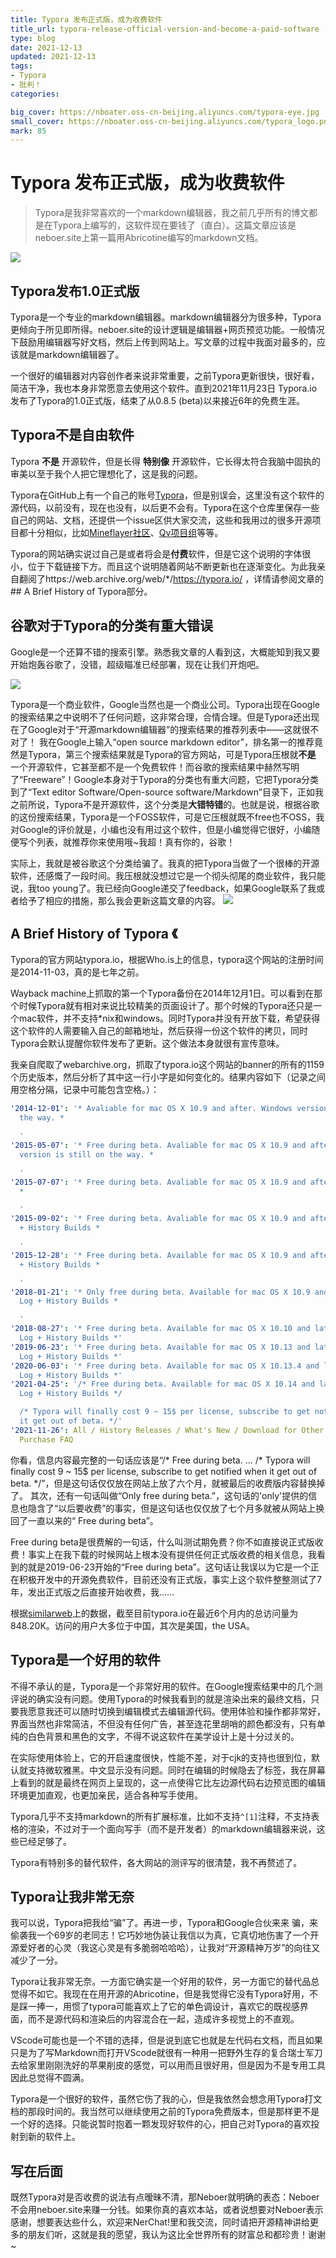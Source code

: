 ```yaml
---
title: Typora 发布正式版，成为收费软件
title_url: typora-release-official-version-and-become-a-paid-software
type: blog
date: 2021-12-13
updated: 2021-12-13
tags: 
- Typora
- 批判！
categories:

big_cover: https://nboater.oss-cn-beijing.aliyuncs.com/typora-eye.jpg
small_cover: https://nboater.oss-cn-beijing.aliyuncs.com/typora_logo.png
mark: 85
---
```

# Typora 发布正式版，成为收费软件
> Typora是我非常喜欢的一个markdown编辑器，我之前几乎所有的博文都是在Typora上编写的，这软件现在要钱了（直白）。这篇文章应该是neboer.site上第一篇用Abricotine编写的markdown文档。

![](https://nboater.oss-cn-beijing.aliyuncs.com/typora-eye.jpg) 

## Typora发布1.0正式版

Typora是一个专业的markdown编辑器。markdown编辑器分为很多种，Typora更倾向于所见即所得。neboer.site的设计逻辑是编辑器+网页预览功能。一般情况下鼓励用编辑器写好文档，然后上传到网站上。写文章的过程中我面对最多的，应该就是markdown编辑器了。

一个很好的编辑器对内容创作者来说非常重要，之前Typora更新很快，很好看，简洁干净，我也本身非常愿意去使用这个软件。直到2021年11月23日 Typora.io发布了Typora的1.0正式版，结束了从0.8.5 (beta)以来接近6年的免费生涯。

## Typora不是自由软件

Typora **不是** 开源软件，但是长得 **特别像** 开源软件，它长得太符合我脑中固执的审美以至于我个人把它理想化了，这是我的问题。

Typora在GitHub上有一个自己的账号[Typora](https://github.com/typora)，但是别误会，这里没有这个软件的源代码，以前没有，现在也没有，以后更不会有。Typora在这个仓库里保存一些自己的网站、文档，还提供一个issue区供大家交流，这些和我用过的很多开源项目都十分相似，比如[Mineflayer社区](https://github.com/PrismarineJS/mineflayer)、[Qv项目组](https://github.com/Qv2ray/Qv2ray)等等。

Typora的网站确实说过自己是或者将会是**付费**软件，但是它这个说明的字体很小，位于下载链接下方。而且这个说明随着网站不断更新也在逐渐变化。为此我亲自翻阅了https://web.archive.org/web/\*/https://typora.io/ ，详情请参阅文章的## A Brief History of Typora部分。

## 谷歌对于Typora的分类有重大错误
Google是一个还算不错的搜索引擎。熟悉我文章的人看到这，大概能知到我又要开始炮轰谷歌了，没错，超级瞄准已经部署，现在让我们开炮吧。

![](https://nboater.oss-cn-beijing.aliyuncs.com/Typora%20Google%E6%90%9C%E7%B4%A2%E7%BB%93%E6%9E%9C%E6%88%AA%E5%9B%BE.png)

Typora是一个商业软件，Google当然也是一个商业公司。Typora出现在Google的搜索结果之中说明不了任何问题，这非常合理，合情合理。但是Typora还出现在了Google对于“开源markdown编辑器”的搜索结果的推荐列表中——这就很不对了！
我在Google上输入“open source markdown editor”，排名第一的推荐竟然是Typora，第三个搜索结果就是Typora的官方网站，可是Typora压根就**不是** 一个开源软件，它甚至都不是一个免费软件！而谷歌的搜索结果中赫然写明了“Freeware”！Google本身对于Typora的分类也有重大问题，它把Typora分类到了“Text editor Software/Open-source software/Markdown”目录下，正如我之前所说，Typora不是开源软件，这个分类是**大错特错**的。也就是说，根据谷歌的这份搜索结果，Typora是一个FOSS软件，可是它压根就既不free也不OSS，我对Google的评价就是，小编也没有用过这个软件，但是小编觉得它很好，小编随便写个列表，就推荐你来使用哦~我超！真有你的，谷歌！

实际上，我就是被谷歌这个分类给骗了。我真的把Typora当做了一个很棒的开源软件，还感慨了一段时间。我压根就没想过它是一个彻头彻尾的商业软件，我只能说，我too young了。我已经向Google递交了feedback，如果Google联系了我或者给予了相应的措施，那么我会更新这篇文章的内容。
![](https://nboater.oss-cn-beijing.aliyuncs.com/%E6%88%91%E5%90%91Google%E9%80%92%E4%BA%A4%E7%9A%84%E5%8F%8D%E9%A6%88.png)
## A Brief History of Typora 《

Typora的官方网站typora.io，根据Who.is上的信息，typora这个网站的注册时间是2014-11-03，真的是七年之前。

Wayback machine上抓取的第一个Typora备份在2014年12月1日。可以看到在那个时候Typora就有相对来说比较精美的页面设计了。那个时候的Typora还只是一个mac软件，并不支持\*nix和windows。同时Typora并没有开放下载，希望获得这个软件的人需要输入自己的邮箱地址，然后获得一份这个软件的拷贝，同时Typora会默认提醒你软件发布了更新。这个做法本身就很有宣传意味。

我亲自爬取了webarchive.org，抓取了typora.io这个网站的banner的所有的1159个历史版本，然后分析了其中这一行小字是如何变化的。结果内容如下（记录之间用空格分隔，记录中可能包含空格。）：
```yaml
'2014-12-01': '* Avaliable for mac OS X 10.9 and after. Windows version is still on
  the way. *

  '
'2015-05-07': '* Free during beta. Avaliable for mac OS X 10.9 and after. Windows
  version is still on the way. *

  '
'2015-07-07': '* Free during beta. Avaliable for mac OS X 10.9 and after. Change Log
  *

  '
'2015-09-02': '* Free during beta. Avaliable for mac OS X 10.9 and after. Change Log
  + History Builds *

  '
'2015-12-28': '* Free during beta. Available for mac OS X 10.9 and after. Change Log
  + History Builds *

  '
'2018-01-21': '* Only free during beta. Available for mac OS X 10.9 and later. Change
  Log + History Builds *

  '
'2018-08-27': '* Free during beta. Available for mac OS X 10.10 and later. Change
  Log + History Builds *'
'2019-06-23': '* Free during beta. Available for mac OS X 10.13 and later. Change
  Log + History Builds *'
'2020-06-03': '* Free during beta. Available for mac OS X 10.13.4 and later. Change
  Log + History Builds *'
'2021-04-25': '/* Free during beta. Available for mac OS X 10.14 and later. Change
  Log + History Builds */

  /* Typora will finally cost 9 ~ 15$ per license, subscribe to get notified when
  it get out of beta. */'
'2021-11-26': All / History Releases / What's New / Download for Other Platforms /
  Purchase FAQ
```
你看，信息内容最完整的一句话应该是“/\* Free during beta. ...  \/* Typora will finally cost 9 ~ 15$ per license, subscribe to get notified when  it get out of beta. \*/”，但是这句话仅仅放在网站上放了六个月，就被最后的收费版内容替换掉了。
其次，还有一句话叫做“Only free during beta.”，这句话的'only'提供的信息也隐含了“以后要收费”的事实，但是这句话也仅仅放了七个月多就被从网站上换回了一直以来的“ Free during beta”。

Free during beta是很费解的一句话，什么叫测试期免费？你不如直接说正式版收费！事实上在我下载的时候网站上根本没有提供任何正式版收费的相关信息，我看到的就是2019-06-23开始的“Free during beta”。这句话让我误以为它是一个正在积极开发中的开源免费软件，目前还没有正式版，事实上这个软件整整测试了7年，发出正式版之后直接开始收费，我……

根据[similarweb](https://www.similarweb.com/zh/website/typora.io/#overview)上的数据，截至目前typora.io在最近6个月内的总访问量为848.20K。访问的用户大多位于中国，其次是美国，the USA。

## Typora是一个好用的软件
不得不承认的是，Typora是一个非常好用的软件。在Google搜索结果中的几个测评说的确实没有问题。使用Typora的时候我看到的就是渲染出来的最终文档，只要我愿意我还可以随时切换到编辑模式去编辑源代码。使用体验和操作都非常好，界面当然也非常简洁，不但没有任何广告，甚至连花里胡哨的颜色都没有，只有单纯的白色背景和黑色的文字，不得不说这软件在美学设计上是十分过关的。

在实际使用体验上，它的开启速度很快，性能不差，对于cjk的支持也很到位，默认就支持微软雅黑。中文显示没有问题。同时在编辑的时候隐去了标签，我在屏幕上看到的就是最终在网页上呈现的，这一点使得它比左边源代码右边预览图的编辑环境更加直观，也更加亲民，适合各种写手使用。

Typora几乎不支持markdown的所有扩展标准，比如不支持`^[1]`注释，不支持表格的渲染，不过对于一个面向写手（而不是开发者）的markdown编辑器来说，这些已经足够了。

Typora有特别多的替代软件，各大网站的测评写的很清楚，我不再赘述了。

## Typora让我非常无奈
我可以说，Typora把我给“骗”了。再进一步，Typora和Google合伙来来 骗，来 偷袭我一个69岁的老同志！它巧妙地伪装让我信以为真，它真切地伤害了一个开源爱好者的心灵（我这心灵是有多脆弱哈哈哈），让我对“开源精神万岁”的向往又减少了一分。

Typora让我非常无奈。一方面它确实是一个好用的软件，另一方面它的替代品总觉得不如它。我现在在用开源的Abricotine，但是我觉得它没有Typora好用，不是踩一捧一，用惯了typora可能喜欢上了它的单色调设计，喜欢它的既视感界面，而不是源代码和渲染后的内容混合在一起，造成许多视觉上的不直观。

VScode可能也是一个不错的选择，但是说到底它也就是左代码右文档，而且如果只是为了写Markdown而打开VScode就很有一种用一把野外生存的复合瑞士军刀去给家里刚刚洗好的苹果削皮的感觉，可以用而且很好用，但是因为不是专用工具因此总觉得不圆满。

Typora是一个很好的软件，虽然它伤了我的心，但是我依然会想念用Typora打文档的那段时间的。我当然可以继续使用之前的Typora免费版本，但是那样更不是一个好的选择。只能说暂时抱着一颗发现好软件的心，把自己对Typora的喜欢投射到新的软件上。
## 写在后面
既然Typora对是否收费的说法有点暧昧不清，那Neboer就明确的表态：Neboer不会用neboer.site来赚一分钱。如果你真的喜欢本站，或者说想要对Neboer表示感谢，想要表达些什么，欢迎来NerChat!里和我交流，同时请把开源精神讲给更多的朋友们听，这就是我的愿望，我认为这比全世界所有的财富总和都珍贵！谢谢~

